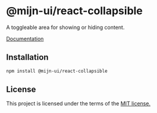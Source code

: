 
# @mijn-ui/react-collapsible

A toggleable area for showing or hiding content.

[Documentation](https://mijn-ui.vercel.app/docs/components/collapsible)

## Installation

```sh
npm install @mijn-ui/react-collapsible
```

## License

This project is licensed under the terms of the [MIT license.](https://github.com/mijn-ui/mijn-ui-react/blob/main/LICENSE)
